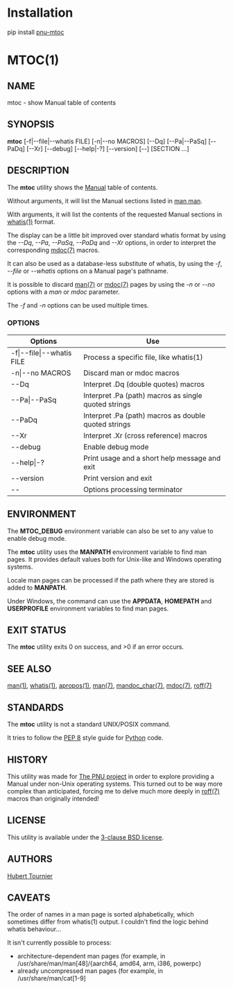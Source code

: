 # Installation
pip install [pnu-mtoc](https://pypi.org/project/pnu-mtoc/)

# MTOC(1)

## NAME
mtoc - show Manual table of contents

## SYNOPSIS
**mtoc**
\[-f|--file|--whatis FILE\]
\[-n|--no MACROS\]
\[--Dq\]
\[--Pa|--PaSq\]
\[--PaDq\]
\[--Xr\]
\[--debug\]
\[--help|-?\]
\[--version\]
\[--\]
\[SECTION ...\]

## DESCRIPTION
The **mtoc** utility shows the [Manual](https://www.freebsd.org/cgi/man.cgi) table of contents.

Without arguments, it will list the Manual sections listed in [man man](https://www.freebsd.org/cgi/man.cgi?query=man).

With arguments, it will list the contents of the requested Manual sections in [whatis(1)](https://www.freebsd.org/cgi/man.cgi?query=whatis) format.

The display can be a little bit improved over standard whatis format by using the *--Dq*, *--Pa*, *--PaSq*, *--PaDq* and *--Xr* options,
in order to interpret the corresponding [mdoc(7)](https://www.freebsd.org/cgi/man.cgi?query=mdoc&sektion=7) macros.

It can also be used as a database-less substitute of whatis, by using the *-f*, *--file* or *--whatis* options on a Manual page's pathname.

It is possible to discard [man(7)](https://www.freebsd.org/cgi/man.cgi?query=man&sektion=7)
or [mdoc(7)](https://www.freebsd.org/cgi/man.cgi?query=mdoc&sektion=7) pages
by using the *-n* or *--no* options with a *man* or *mdoc* parameter.

The *-f* and *-n* options can be used multiple times.

### OPTIONS
Options | Use
------- | ---
-f\|--file\|--whatis FILE|Process a specific file, like whatis(1)
-n\|--no MACROS|Discard man or mdoc macros
--Dq|Interpret .Dq (double quotes) macros
--Pa\|--PaSq|Interpret .Pa (path) macros as single quoted strings
--PaDq|Interpret .Pa (path) macros as double quoted strings
--Xr|Interpret .Xr (cross reference) macros
--debug|Enable debug mode
--help\|-?|Print usage and a short help message and exit
--version|Print version and exit
--|Options processing terminator

## ENVIRONMENT
The **MTOC_DEBUG** environment variable can also be set to any value to enable debug mode.

The **mtoc** utility uses the **MANPATH** environment variable to find man pages.
It provides default values both for Unix-like and Windows operating systems.

Locale man pages can be processed if the path where they are stored is added to **MANPATH**.

Under Windows, the command can use the **APPDATA**, **HOMEPATH** and **USERPROFILE** environment variables to find man pages.

## EXIT STATUS
The **mtoc** utility exits 0 on success, and >0 if an error occurs.

## SEE ALSO
[man(1)](https://www.freebsd.org/cgi/man.cgi?query=man),
[whatis(1)](https://www.freebsd.org/cgi/man.cgi?query=whatis),
[apropos(1)](https://www.freebsd.org/cgi/man.cgi?query=apropos),
[man(7)](https://www.freebsd.org/cgi/man.cgi?query=man&sektion=7),
[mandoc_char(7)](https://www.freebsd.org/cgi/man.cgi?query=mandoc_char&sektion=7),
[mdoc(7)](https://www.freebsd.org/cgi/man.cgi?query=mdoc&sektion=7),
[roff(7)](https://www.freebsd.org/cgi/man.cgi?query=roff&sektion=7)

## STANDARDS
The **mtoc** utility is not a standard UNIX/POSIX command.

It tries to follow the [PEP 8](https://www.python.org/dev/peps/pep-0008/) style guide for [Python](https://www.python.org/) code.

## HISTORY
This utility was made for [The PNU project](https://github.com/HubTou/PNU) in order to explore providing a Manual under non-Unix operating systems.
This turned out to be way more complex than anticipated, forcing me to delve much more deeply in [roff(7)](https://www.freebsd.org/cgi/man.cgi?query=roff&sektion=7) macros than originally intended!

## LICENSE
This utility is available under the [3-clause BSD license](https://opensource.org/licenses/BSD-3-Clause).

## AUTHORS
[Hubert Tournier](https://github.com/HubTou)

## CAVEATS
The order of names in a man page is sorted alphabetically, which sometimes differ from whatis(1) output.
I couldn't find the logic behind whatis behaviour...

It isn't currently possible to process:
* architecture-dependent man pages (for example, in /usr/share/man/man[48]/{aarch64, amd64, arm, i386, powerpc}
* already uncompressed man pages (for example, in /usr/share/man/cat[1-9]
